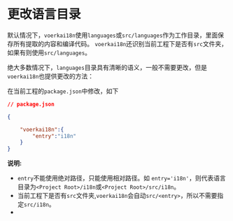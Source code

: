 # 更改语言目录

默认情况下，`voerkai18n`使用`languages`或`src/languages`作为工作目录，里面保存所有提取的内容和编译代码。
`voerkai18n`还识别当前工程下是否有`src`文件夹，如果有则使用`src/languages`。

绝大多数情况下，`languages`目录具有清晰的语义，一般不需要更改，但是`voerkai18n`也提供更改的方法：

在当前工程的`package.json`中修改，如下

```json
// package.json

{

    "voerkai18n":{
        "entry":"i18n"
    }
}

```

**说明:**

- `entry`不能使用绝对路径，只能使用相对路径。如 `entry='i18n'`，则代表语言目录为`<Project Root>/i18n`或`<Project Root>/src/i18n`。
- 当前工程下是否有`src`文件夹,`voerkai18n`会自动`src/<entry>`，所以不需要指定`src/i18n`。
- 